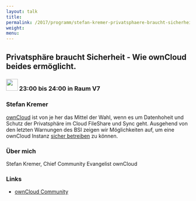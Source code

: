 ```yaml
---
layout: talk
title:
permalink: /2017/programm/stefan-kremer-privatsphaere-braucht-sicherheit---wie-owncloud-beides-ermoeglicht./
weight:
menu:
---
```

## Privatsphäre braucht Sicherheit - Wie ownCloud beides ermöglicht.

### <img height = "32" src="../../../images/talk.svg"> 23:00 bis 24:00 in Raum V7

### Stefan Kremer

<a href="https://owncloud.org">ownCloud</a> ist von je her das Mittel der Wahl, wenn es um Datenhoheit und Schutz der Privatsphäre im Cloud FileShare und Sync geht. Ausgehend von den letzten Warnungen des BSI zeigen wir Möglichkeiten auf, um eine ownCloud Instanz <a href="https://scan.owncloud.org">sicher betreiben</a> zu können. 

### Über mich

Stefan Kremer, Chief Community Evangelist ownCloud

### Links

- <a href="https://owncloud.org" target="_blank">ownCloud Community</a>